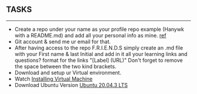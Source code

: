 ## TASKS
---
- Create a repo under your name as your profile repo example (Hanywk with a README.md) and add all your personal info as mine. [ref](https://github.com/therayy)
- Git account & send me ur email for that.
- After having access to the repo F.R.I.E.N.D.S simply create an .md file with your First name & last Initial and add in it all your learning links and questions? 
format for the links "[Label] (URL)" Don't forget to remove the space between the two kind brackets.
- Download and setup ur Virtual environment.
- Watch [Installing Virtual Machine](https://www.youtube.com/watch?v=x5MhydijWmc)
- Download Ubuntu Version [Ubuntu 20.04.3 LTS](https://ubuntu.com/download/desktop)


